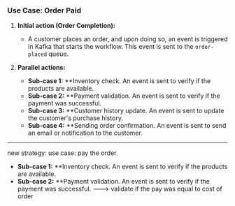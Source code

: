 ### Use Case: Order Paid

1. **Initial action (Order Completion):**
   - A customer places an order, and upon doing so, an event is triggered in Kafka that starts the workflow. This event is sent to the `order-placed` queue.

2. **Parallel actions:**
    - **Sub-case 1:** **Inventory check. An event is sent to verify if the products are available.
    - **Sub-case 2:** **Payment validation. An event is sent to verify if the payment was successful.
    - **Sub-case 3:** **Customer history update. An event is sent to update the customer's purchase history.
    - **Sub-case 4:** **Sending order confirmation. An event is sent to send an email or notification to the customer.

-----

new strategy: use case: pay the order. 

- **Sub-case 1:** **Inventory check. An event is sent to verify if the products are available.
- **Sub-case 2:** **Payment validation. An event is sent to verify if the payment was successful. ---> validate if the pay was equal to cost of order
